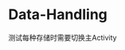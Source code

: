 # Data-Handling

测试每种存储时需要切换主Activity

<intent-filter>
  <action android:name="android.intent.action.MAIN" />

  <category android:name="android.intent.category.LAUNCHER" />
</intent-filter>
